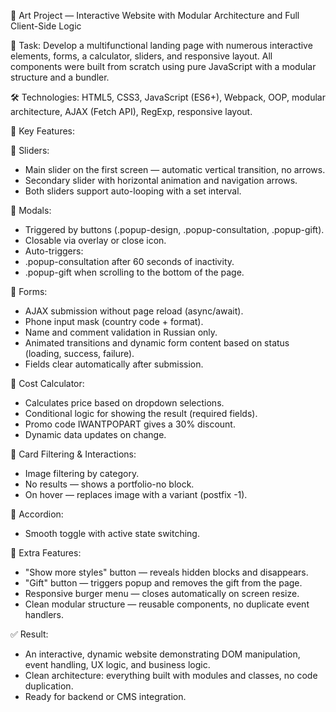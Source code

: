 🎨 Art Project — Interactive Website with Modular Architecture and Full Client-Side Logic

🔧 Task:
Develop a multifunctional landing page with numerous interactive elements, forms, a calculator, sliders, and responsive layout. All components were built from scratch using pure JavaScript with a modular structure and a bundler.

🛠 Technologies:
HTML5, CSS3, JavaScript (ES6+), Webpack, OOP, modular architecture, AJAX (Fetch API), RegExp, responsive layout.

📌 Key Features:

🔹 Sliders:
* Main slider on the first screen — automatic vertical transition, no arrows.
* Secondary slider with horizontal animation and navigation arrows.
* Both sliders support auto-looping with a set interval.

🔹 Modals:
* Triggered by buttons (.popup-design, .popup-consultation, .popup-gift).
* Closable via overlay or close icon.
* Auto-triggers:
*  .popup-consultation after 60 seconds of inactivity.
*  .popup-gift when scrolling to the bottom of the page.

🔹 Forms:
* AJAX submission without page reload (async/await).
* Phone input mask (country code + format).
* Name and comment validation in Russian only.
* Animated transitions and dynamic form content based on status (loading, success, failure).
* Fields clear automatically after submission.

🔹 Cost Calculator:
* Calculates price based on dropdown selections.
* Conditional logic for showing the result (required fields).
* Promo code IWANTPOPART gives a 30% discount.
* Dynamic data updates on change.

🔹 Card Filtering & Interactions:
* Image filtering by category.
* No results — shows a portfolio-no block.
* On hover — replaces image with a variant (postfix -1).

🔹 Accordion:
* Smooth toggle with active state switching.

🔹 Extra Features:
* "Show more styles" button — reveals hidden blocks and disappears.
* "Gift" button — triggers popup and removes the gift from the page.
* Responsive burger menu — closes automatically on screen resize.
* Clean modular structure — reusable components, no duplicate event handlers.

✅ Result:
* An interactive, dynamic website demonstrating DOM manipulation, event handling, UX logic, and business logic.
* Clean architecture: everything built with modules and classes, no code duplication.
* Ready for backend or CMS integration.

